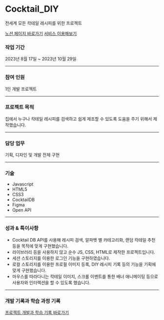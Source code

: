 # Cocktail_DIY
전세계 모든 칵테일 레시피를 위한 프로젝트

[노션 페이지 바로가기](https://www.notion.so/DIY-ebc256e5c43d41d29e80b367d0eab636)
[서비스 이용해보기](https://suhyunlee01.github.io/Cocktail_DIY/)

### 작업 기간

2023년 8월 17일 ~ 2023년 10월 29일

---

### 참여 인원

1인 개발 프로젝트

---

### 프로젝트 목적

집에서 누구나 칵테일 레시피를 검색하고 쉽게 제조할 수 있도록 도움을 주기 위해서 제작했습니다.

---

### 담당 업무

기획, 디자인 및 개발 전체 구현

---

### 기술

- Javascript
- HTML5
- CSS3
- CocktailDB
- Figma
- Open API

---

### 성과 & 특이사항

- Cocktail DB API를 사용해 레시피 검색, 알파벳 별 카테고리화, 랜덤 칵테일 추천 등을 목적에 맞게 구현했습니다.
- 라이브러리 등을 사용하지 않고 순수 JS, CSS, HTML로 제작한 프로젝트입니다.
- 세션 스토리지를 이용한 로그인 기능을 구현하였습니다.
- 로컬 스토리지를 이용한 프로필 이미지 등록, DIY 레시피 기록 등의 기능을 기획에 맞게 구현했습니다.
- 마우스를 따라다니는 칵테일 이미지, 스크롤 이벤트를 통한 배너 애니메이팅 등으로 사용자와 인터렉션을 할 수 있도록 했습니다.

---

### 개발 기록과 학습 과정 기록

[프로젝트 개발과 학습 기록 바로가기](https://jewel-woodpecker-781.notion.site/Javascript_FrontEnd-60bd96eb58404e1fae56d6479b256a41?pvs=21)
